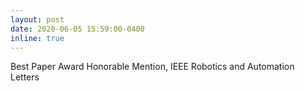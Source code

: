 ```yaml
---
layout: post
date: 2020-06-05 15:59:00-0400
inline: true
---
```


Best Paper Award Honorable Mention, IEEE Robotics and Automation Letters

